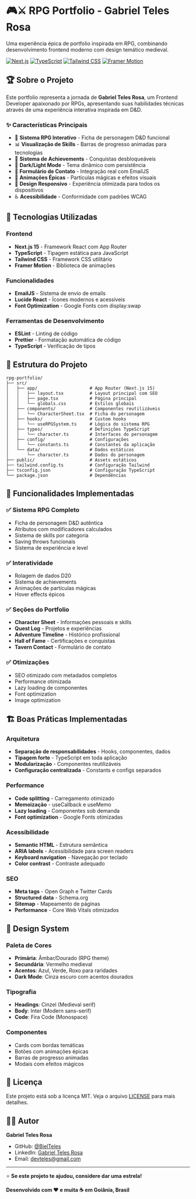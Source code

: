 # 🎮⚔️ RPG Portfolio - Gabriel Teles Rosa

Uma experiência épica de portfolio inspirada em RPG, combinando desenvolvimento frontend moderno com design temático medieval.

[![Next.js](https://img.shields.io/badge/Next.js-15.3.3-black?style=for-the-badge&logo=next.js)](https://nextjs.org/)
[![TypeScript](https://img.shields.io/badge/TypeScript-5.0-blue?style=for-the-badge&logo=typescript)](https://www.typescriptlang.org/)
[![Tailwind CSS](https://img.shields.io/badge/Tailwind_CSS-3.4-38B2AC?style=for-the-badge&logo=tailwind-css)](https://tailwindcss.com/)
[![Framer Motion](https://img.shields.io/badge/Framer_Motion-11.0-pink?style=for-the-badge&logo=framer)](https://www.framer.com/motion/)

## 🏆 Sobre o Projeto

Este portfolio representa a jornada de **Gabriel Teles Rosa**, um Frontend Developer apaixonado por RPGs, apresentando suas habilidades técnicas através de uma experiência interativa inspirada em D&D.

### ✨ Características Principais

- 🎲 **Sistema RPG Interativo** - Ficha de personagem D&D funcional
- 📊 **Visualização de Skills** - Barras de progresso animadas para tecnologias
- 🎯 **Sistema de Achievements** - Conquistas desbloqueáveis
- 🌙 **Dark/Light Mode** - Tema dinâmico com persistência
- 📧 **Formulário de Contato** - Integração real com EmailJS
- 🎨 **Animações Épicas** - Partículas mágicas e efeitos visuais
- 📱 **Design Responsivo** - Experiência otimizada para todos os dispositivos
- ♿ **Acessibilidade** - Conformidade com padrões WCAG

## 🚀 Tecnologias Utilizadas

### Frontend
- **Next.js 15** - Framework React com App Router
- **TypeScript** - Tipagem estática para JavaScript
- **Tailwind CSS** - Framework CSS utilitário
- **Framer Motion** - Biblioteca de animações

### Funcionalidades
- **EmailJS** - Sistema de envio de emails
- **Lucide React** - Ícones modernos e acessíveis
- **Font Optimization** - Google Fonts com display:swap

### Ferramentas de Desenvolvimento
- **ESLint** - Linting de código
- **Prettier** - Formatação automática de código
- **TypeScript** - Verificação de tipos

## 📁 Estrutura do Projeto

```
rpg-portfolio/
├── src/
│   ├── app/                    # App Router (Next.js 15)
│   │   ├── layout.tsx          # Layout principal com SEO
│   │   ├── page.tsx            # Página principal
│   │   └── globals.css         # Estilos globais
│   ├── components/             # Componentes reutilizáveis
│   │   └── CharacterSheet.tsx  # Ficha do personagem
│   ├── hooks/                  # Custom hooks
│   │   └── useRPGSystem.ts     # Lógica do sistema RPG
│   ├── types/                  # Definições TypeScript
│   │   └── character.ts        # Interfaces do personagem
│   ├── config/                 # Configurações
│   │   └── constants.ts        # Constantes da aplicação
│   └── data/                   # Dados estáticos
│       └── character.ts        # Dados do personagem
├── public/                     # Assets estáticos
├── tailwind.config.ts          # Configuração Tailwind
├── tsconfig.json               # Configuração TypeScript
└── package.json                # Dependências
```



## 🎯 Funcionalidades Implementadas

### ✅ Sistema RPG Completo
- Ficha de personagem D&D autêntica
- Atributos com modificadores calculados
- Sistema de skills por categoria
- Saving throws funcionais
- Sistema de experiência e level

### ✅ Interatividade
- Rolagem de dados D20
- Sistema de achievements
- Animações de partículas mágicas
- Hover effects épicos

### ✅ Seções do Portfolio
- **Character Sheet** - Informações pessoais e skills
- **Quest Log** - Projetos e experiências
- **Adventure Timeline** - Histórico profissional
- **Hall of Fame** - Certificações e conquistas
- **Tavern Contact** - Formulário de contato

### ✅ Otimizações
- SEO otimizado com metadados completos
- Performance otimizada
- Lazy loading de componentes
- Font optimization
- Image optimization

## 🏗️ Boas Práticas Implementadas

### Arquitetura
- **Separação de responsabilidades** - Hooks, componentes, dados
- **Tipagem forte** - TypeScript em toda aplicação
- **Modularização** - Componentes reutilizáveis
- **Configuração centralizada** - Constants e configs separados

### Performance
- **Code splitting** - Carregamento otimizado
- **Memoização** - useCallback e useMemo
- **Lazy loading** - Componentes sob demanda
- **Font optimization** - Google Fonts otimizadas

### Acessibilidade
- **Semantic HTML** - Estrutura semântica
- **ARIA labels** - Acessibilidade para screen readers
- **Keyboard navigation** - Navegação por teclado
- **Color contrast** - Contraste adequado

### SEO
- **Meta tags** - Open Graph e Twitter Cards
- **Structured data** - Schema.org
- **Sitemap** - Mapeamento de páginas
- **Performance** - Core Web Vitals otimizados

## 🎨 Design System

### Paleta de Cores
- **Primária**: Âmbar/Dourado (RPG theme)
- **Secundária**: Vermelho medieval
- **Acentos**: Azul, Verde, Roxo para raridades
- **Dark Mode**: Cinza escuro com acentos dourados

### Tipografia
- **Headings**: Cinzel (Medieval serif)
- **Body**: Inter (Modern sans-serif)
- **Code**: Fira Code (Monospace)

### Componentes
- Cards com bordas temáticas
- Botões com animações épicas
- Barras de progresso animadas
- Modais com efeitos mágicos

## 📄 Licença

Este projeto está sob a licença MIT. Veja o arquivo [LICENSE](LICENSE) para mais detalhes.

## 👨‍💻 Autor

**Gabriel Teles Rosa**
- GitHub: [@BielTeles](https://github.com/BielTeles)
- LinkedIn: [Gabriel Teles Rosa](https://www.linkedin.com/in/gabrieltelesrosa)
- Email: devteles@gmail.com

---

⭐ **Se este projeto te ajudou, considere dar uma estrela!**

**Desenvolvido com ❤️ e muita ☕ em Goiânia, Brasil**
